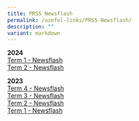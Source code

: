 ```yaml
---
title: PRSS Newsflash
permalink: /useful-links/PRSS-Newsflash/
description: ""
variant: markdown
---
```

**2024**  
[Term 1 - Newsflash](/files/Useful%20Links/Newsflash/Newsflash_Term_1_2024__final_.pdf)<br>
[Term 2 - Newsflash](/files/Newsflash_Term_2_2024.pdf)

**2023**  
[Term 4 - Newsflash](/files/Useful%20Links/Newsflash/Newsflash_Term_4_2023.pdf)<br>
[Term 3 - Newsflash](/files/Useful%20Links/Newsflash/newsflash%20term%203%202023_final.pdf)<br>
[Term 2 - Newsflash](/files/Useful%20Links/Newsflash/newsflash%20term%202%202023_final.pdf)<br>
[Term 1 - Newsflash](/files/Useful%20Links/Newsflash/newsflash%20term%202%202023_final.pdf)